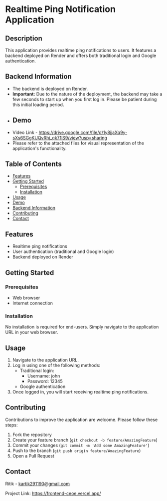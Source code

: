 # Realtime Ping Notification Application

## Description
This application provides realtime ping notifications to users. It features a backend deployed on Render and offers both traditional login and Google authentication.
## Backend Information
- The backend is deployed on Render.
- **Important:** Due to the nature of the deployment, the backend may take a few seconds to start up when you first log in. Please be patient during this initial loading period.
- ## Demo
- Video Link - https://drive.google.com/file/d/1y8jjaXq9y-sXs6SGgKUQvRhj_qk71lS9/view?usp=sharing
- Please refer to the attached files for visual representation of the application's functionality.

## Table of Contents
- [Features](#features)
- [Getting Started](#getting-started)
  - [Prerequisites](#prerequisites)
  - [Installation](#installation)
- [Usage](#usage)
- [Demo](#demo)
- [Backend Information](#backend-information)
- [Contributing](#contributing)
- [Contact](#contact)

## Features
- Realtime ping notifications
- User authentication (traditional and Google login)
- Backend deployed on Render

## Getting Started

### Prerequisites
- Web browser
- Internet connection

### Installation
No installation is required for end-users. Simply navigate to the application URL in your web browser.

## Usage
1. Navigate to the application URL.
2. Log in using one of the following methods:
   - Traditional login:
     - Username: john
     - Password: 12345
   - Google authentication
3. Once logged in, you will start receiving realtime ping notifications.




## Contributing
Contributions to improve the application are welcome. Please follow these steps:
1. Fork the repository
2. Create your feature branch (`git checkout -b feature/AmazingFeature`)
3. Commit your changes (`git commit -m 'Add some AmazingFeature'`)
4. Push to the branch (`git push origin feature/AmazingFeature`)
5. Open a Pull Request


## Contact
Ritik - kartik291190@gmail.com

Project Link: https://frontend-ceoe.vercel.app/
